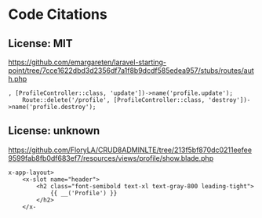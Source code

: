 # Code Citations

## License: MIT
https://github.com/emargareten/laravel-starting-point/tree/7cce1622dbd3d2356df7a1f8b9dcdf585edea957/stubs/routes/auth.php

```
, [ProfileController::class, 'update'])->name('profile.update');
    Route::delete('/profile', [ProfileController::class, 'destroy'])->name('profile.destroy');
```


## License: unknown
https://github.com/FloryLA/CRUD8ADMINLTE/tree/213f5bf870dc0211eefee9599fab8fb0df683ef7/resources/views/profile/show.blade.php

```
x-app-layout>
    <x-slot name="header">
        <h2 class="font-semibold text-xl text-gray-800 leading-tight">
            {{ __('Profile') }}
        </h2>
    </x-
```

